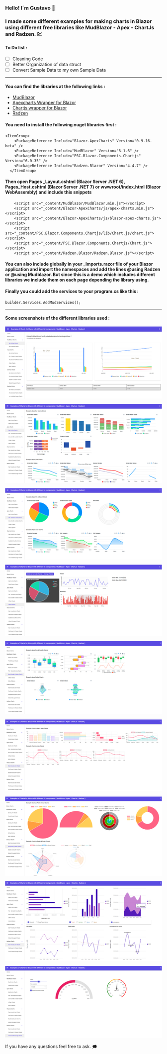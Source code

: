 ### Hello! I´m Gustavo :wave:

### I made some different examples for making charts in Blazor using different free libraries like MudBlazor - Apex - ChartJs and Radzen. :chart:

#### To Do list :
- [ ] Cleaning Code
- [ ] Better Organization of data struct
- [ ] Convert Sample Data to my own Sample Data

---
#### You can find the libraries at the following links :

* [MudBlazor](https://mudblazor.com/)
* [Apexcharts Wrapper for Blazor](https://apexcharts.com/)
* [Chartjs wrapper for Blazor](https://www.iheartblazor.com/welcome)
* [Radzen](https://www.radzen.com/)


#### You need to install the following nuget libraries first :

```
<ItemGroup>
    <PackageReference Include="Blazor-ApexCharts" Version="0.9.16-beta" />
    <PackageReference Include="MudBlazor" Version="6.1.6" />
    <PackageReference Include="PSC.Blazor.Components.Chartjs" Version="6.0.35" />
    <PackageReference Include="Radzen.Blazor" Version="4.4.7" />
  </ItemGroup>
```
#### Then open Pages \_Layout.cshtml (Blazor Server .NET 6), Pages\_Host.cshtml (Blazor Server .NET 7) or wwwroot/index.html (Blazor WebAssembly) and include this snippets

```
    <script src="_content/MudBlazor/MudBlazor.min.js"></script>
    <script src="_content/Blazor-ApexCharts/js/apex-charts.min.js"></script>
    <script src="_content/Blazor-ApexCharts/js/blazor-apex-charts.js"></script>
    <script src="_content/PSC.Blazor.Components.Chartjs/lib/Chart.js/chart.js"></script>
    <script src="_content/PSC.Blazor.Components.Chartjs/Chart.js"></script>
    <script src="_content/Radzen.Blazor/Radzen.Blazor.js"></script>
```

#### You can also include globally in your _Imports.razor file of your Blazor application and import the namespaces and add the lines **@using Radzen** or **@using Mudblazor**. But since this is a demo which includes different libraries we include them on each page depending the library using.

#### Finally you could add the services to your program.cs like this :

```
builder.Services.AddMudServices();
```
---

#### Some screenshots of the different libraries used :

![This is an image](https://github.com/gusroitman/Blazor-Charts-Examples/blob/master/Charts_MudBlazor/wwwroot/images/chartsample1.png)

![This is an image](https://github.com/gusroitman/Blazor-Charts-Examples/blob/master/Charts_MudBlazor/wwwroot/images/chartsample2.png)

![This is an image](https://github.com/gusroitman/Blazor-Charts-Examples/blob/master/Charts_MudBlazor/wwwroot/images/chartsample3.png)

![This is an image](https://github.com/gusroitman/Blazor-Charts-Examples/blob/master/Charts_MudBlazor/wwwroot/images/chartsample4.png)

![This is an image](https://github.com/gusroitman/Blazor-Charts-Examples/blob/master/Charts_MudBlazor/wwwroot/images/chartsample5.png)

![This is an image](https://github.com/gusroitman/Blazor-Charts-Examples/blob/master/Charts_MudBlazor/wwwroot/images/chartsample6.png)

![This is an image](https://github.com/gusroitman/Blazor-Charts-Examples/blob/master/Charts_MudBlazor/wwwroot/images/chartsample7.png)

![This is an image](https://github.com/gusroitman/Blazor-Charts-Examples/blob/master/Charts_MudBlazor/wwwroot/images/chartsample8.png)

![This is an image](https://github.com/gusroitman/Blazor-Charts-Examples/blob/master/Charts_MudBlazor/wwwroot/images/chartsample9.png)

If you have any questions feel free to ask. :right_anger_bubble:
